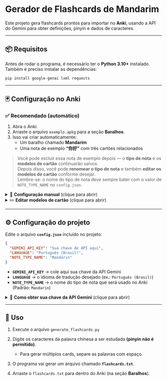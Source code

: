 # Gerador de Flashcards de Mandarim

Este projeto gera flashcards prontos para importar no **Anki**, usando a API do Gemini para obter definições, pinyin e dados de caracteres.

---

## 📦 Requisitos

Antes de rodar o programa, é necessário ter o **Python 3.10+** instalado.  
Também é preciso instalar as dependências:

```bash
pip install google-genai lxml requests
```

---

## 🃏 Configuração no Anki

### ✅ Recomendado (automático)

1. Abra o Anki.  
2. Arraste o arquivo `exemplo.apkg` para a seção **Baralhos**.  
3. Isso vai criar automaticamente:  
   - Um baralho chamado **Mandarim**  
   - Uma nota de exemplo **“你好”** com três cartões relacionados

> Você pode excluir essa nota de exemplo depois — o **tipo de nota** e os **modelos de cartão** continuarão salvos.  
> Depois disso, você pode **renomear o tipo de nota** e também **editar os modelos de cartão** conforme desejar.  
> Lembre-se: o nome do tipo de nota deve sempre bater com o valor de `NOTE_TYPE_NAME` no `config.json`.  

<details>
<summary>📝 <b>Configuração manual</b> (clique para abrir)</summary>

1. No Anki, vá em:  
   **Adicionar → Escolher tipo → Gerenciar → Adicionar → Duplicar: Básico**  
2. Renomeie para o mesmo valor definido em `NOTE_TYPE_NAME` (do `config.json`).  
3. Selecione o tipo de nota que acabou de criar → **Campos** → adicione os seguintes campos na ordem exata:  
   `word`, `definition`, `pinyin`, `sound`, `strokes`, `chars`  
4. Clique em **Salvar**.  
5. Depois de gerar um flashcard qualquer, importe-o no Anki.  
6. Vá até o **Painel**.  
7. Localize a nota recém-importada e clique em **Editar**.
8. Ver abaixo como **editar modelos de cartão**.

</details>

<details>
<summary>✏️ <b>Editar modelos de cartão</b> (clique para abrir)</summary>

Dentro do editor de nota, clique em **Cartões...** para abrir as opções de modelos.  
Nos modelos, você pode usar os seguintes placeholders:  

- `{{word}}` → a palavra em mandarim  
- `{{definition}}` → o significado da palavra  
- `{{pinyin}}` → o pinyin da palavra  
- `{{sound}}` → o áudio de pronúncia da palavra  
- `{{strokes}}` → imagens da ordem dos traços de cada caractere (pode ficar vazio se não encontrado)  
- `{{chars}}` → lista com cada caractere da palavra e seu significado individual <b>(fica vazio se a palavra tiver apenas um caractere)</b>

Você pode organizar os modelos de cartão do jeito que quiser.  
Use `<br>` para inserir quebras de linha no layout.
</details>

---

## ⚙️ Configuração do projeto

Edite o arquivo **`config.json`** incluído no projeto:

```json
{
  "GEMINI_API_KEY": "Sua chave de API aqui",
  "LANGUAGE": "Português (Brasil)",
  "NOTE_TYPE_NAME": "Mandarin"
}
```

- **`GEMINI_API_KEY`** → cole aqui sua chave da API Gemini  
- **`LANGUAGE`** → o idioma de tradução desejado (ex.: `Português (Brasil)`)  
- **`NOTE_TYPE_NAME`** → o nome do tipo de nota que será usado no Anki (Padrão: `Mandarin`)

<details>
<summary>🔑 <b>Como obter sua chave da API Gemini</b> (clique para abrir)</summary>

1. Acesse o [console de API da Gemini](https://aistudio.google.com/) ou abra diretamente a seção de **API Keys**.  
2. Faça login com sua conta Google.  
3. Clique em **Criar chave de API** / **Create API Key**.  
4. Copie o valor gerado e cole em `GEMINI_API_KEY` dentro do `config.json`.  

> Observação: o caminho exato pode variar, mas procure por “API Keys” ou “Credentials” no console da Gemini.
</details>

---

## 🚀 Uso

1. Execute o arquivo `generate_flashcards.py`

2. Digite os caracteres da palavra chinesa a ser estudada **(pinyin não é permitido)**.  
   - Para gerar múltiplos cards, separe as palavras com espaço.

3. O programa vai gerar um arquivo chamado **`flashcards.txt`**.

4. Arraste o `flashcards.txt` para dentro do Anki (na seção **Baralhos**).
